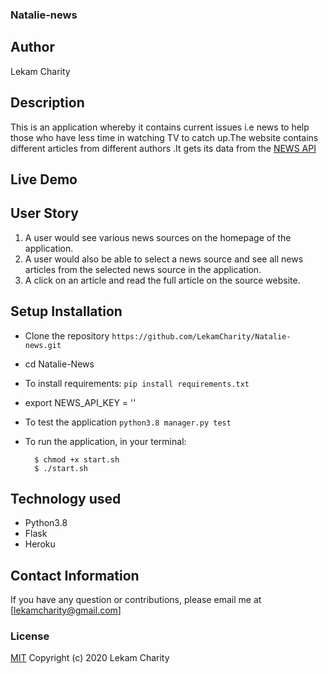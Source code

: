  ### Natalie-news

## Author

Lekam Charity

## Description

This is an application whereby it contains current issues i.e news to help those who have less time in watching TV to catch up.The website contains different articles from different authors .It gets its data from the [NEWS API](https://newsapi.org/)

## Live Demo



## User Story

1. A user would see various news sources on the homepage of the application.
2. A user would also be able to select a news source and see all news articles from the selected news source in the application.
4. A click on an article and read the full article on the source website.

## Setup Installation
* Clone the repository
 ```https://github.com/LekamCharity/Natalie-news.git ```

* cd Natalie-News

* To install requirements:
```pip install requirements.txt```

* export NEWS_API_KEY = '<Enter your API key>'

* To test the application
 ```python3.8 manager.py test```

* To run the application, in your terminal:

        $ chmod +x start.sh
        $ ./start.sh

## Technology used

* Python3.8
* Flask
* Heroku

## Contact Information 

If you have any question or contributions, please email me at [lekamcharity@gmail.com]

### License
  [MIT](https://github.com/LekamCharity/Natalie-news/blob/master/License) Copyright (c) 2020 Lekam Charity

